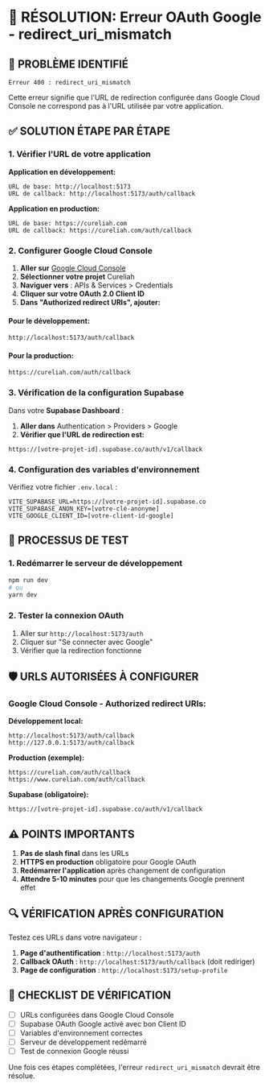 # 🔧 RÉSOLUTION: Erreur OAuth Google - redirect_uri_mismatch

## 🚨 PROBLÈME IDENTIFIÉ

```
Erreur 400 : redirect_uri_mismatch
```

Cette erreur signifie que l'URL de redirection configurée dans Google Cloud Console ne correspond pas à l'URL utilisée par votre application.

## ✅ SOLUTION ÉTAPE PAR ÉTAPE

### 1. **Vérifier l'URL de votre application**

**Application en développement:**
```
URL de base: http://localhost:5173
URL de callback: http://localhost:5173/auth/callback
```

**Application en production:**
```
URL de base: https://cureliah.com
URL de callback: https://cureliah.com/auth/callback
```

### 2. **Configurer Google Cloud Console**

1. **Aller sur** [Google Cloud Console](https://console.cloud.google.com/)
2. **Sélectionner votre projet** Cureliah
3. **Naviguer vers** : APIs & Services > Credentials
4. **Cliquer sur votre OAuth 2.0 Client ID**
5. **Dans "Authorized redirect URIs", ajouter:**

#### Pour le développement:
```
http://localhost:5173/auth/callback
```

#### Pour la production:
```
https://cureliah.com/auth/callback
```

### 3. **Vérification de la configuration Supabase**

Dans votre **Supabase Dashboard** :

1. **Aller dans** Authentication > Providers > Google
2. **Vérifier que l'URL de redirection est:**
```
https://[votre-projet-id].supabase.co/auth/v1/callback
```

### 4. **Configuration des variables d'environnement**

Vérifiez votre fichier `.env.local` :

```env
VITE_SUPABASE_URL=https://[votre-projet-id].supabase.co
VITE_SUPABASE_ANON_KEY=[votre-clé-anonyme]
VITE_GOOGLE_CLIENT_ID=[votre-client-id-google]
```

## 🔄 PROCESSUS DE TEST

### 1. **Redémarrer le serveur de développement**
```bash
npm run dev
# ou
yarn dev
```

### 2. **Tester la connexion OAuth**
1. Aller sur `http://localhost:5173/auth`
2. Cliquer sur "Se connecter avec Google"
3. Vérifier que la redirection fonctionne

## 🛡️ URLS AUTORISÉES À CONFIGURER

### Google Cloud Console - Authorized redirect URIs:

**Développement local:**
```
http://localhost:5173/auth/callback
http://127.0.0.1:5173/auth/callback
```

**Production (exemple):**
```
https://cureliah.com/auth/callback
https://www.cureliah.com/auth/callback
```

**Supabase (obligatoire):**
```
https://[votre-projet-id].supabase.co/auth/v1/callback
```

## ⚠️ POINTS IMPORTANTS

1. **Pas de slash final** dans les URLs
2. **HTTPS en production** obligatoire pour Google OAuth
3. **Redémarrer l'application** après changement de configuration
4. **Attendre 5-10 minutes** pour que les changements Google prennent effet

## 🔍 VÉRIFICATION APRÈS CONFIGURATION

Testez ces URLs dans votre navigateur :

1. **Page d'authentification** : `http://localhost:5173/auth`
2. **Callback OAuth** : `http://localhost:5173/auth/callback` (doit rediriger)
3. **Page de configuration** : `http://localhost:5173/setup-profile`

## 📝 CHECKLIST DE VÉRIFICATION

- [ ] URLs configurées dans Google Cloud Console
- [ ] Supabase OAuth Google activé avec bon Client ID
- [ ] Variables d'environnement correctes
- [ ] Serveur de développement redémarré
- [ ] Test de connexion Google réussi

Une fois ces étapes complétées, l'erreur `redirect_uri_mismatch` devrait être résolue.
